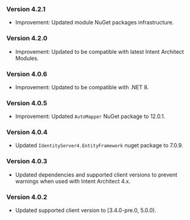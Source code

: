 ### Version 4.2.1

- Improvement: Updated module NuGet packages infrastructure.

### Version 4.2.0

- Improvement: Updated to be compatible with latest Intent Architect Modules.

### Version 4.0.6

- Improvement: Updated to be compatible with .NET 8.

### Version 4.0.5

- Improvement: Updated `AutoMapper` NuGet package to 12.0.1.

### Version 4.0.4

- Updated `IdentityServer4.EntityFramework` nuget package to 7.0.9.

### Version 4.0.3

- Updated dependencies and supported client versions to prevent warnings when used with Intent Architect 4.x.

### Version 4.0.2

- Updated supported client version to [3.4.0-pre.0, 5.0.0).

